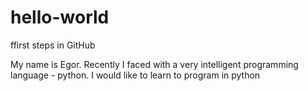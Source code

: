# hello-world
ffirst steps in GitHub

My name is Egor. Recently I faced with a very intelligent programming language - python. I would like to learn to program in python
